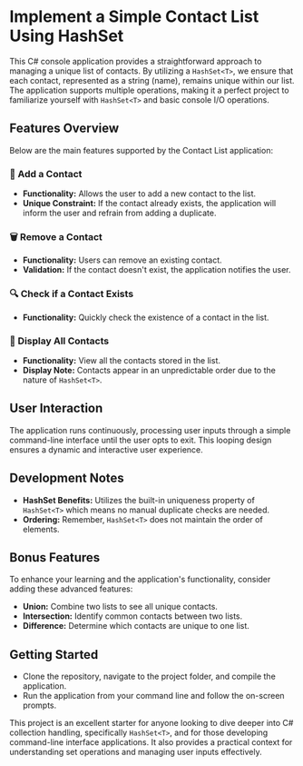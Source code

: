# Implement a Simple Contact List Using HashSet<T>

This C# console application provides a straightforward approach to managing a unique list of contacts. By utilizing a `HashSet<T>`, we ensure that each contact, represented as a string (name), remains unique within our list. The application supports multiple operations, making it a perfect project to familiarize yourself with `HashSet<T>` and basic console I/O operations.

## Features Overview

Below are the main features supported by the Contact List application:

### 📌 Add a Contact
- **Functionality:** Allows the user to add a new contact to the list.
- **Unique Constraint:** If the contact already exists, the application will inform the user and refrain from adding a duplicate.

### 🗑️ Remove a Contact
- **Functionality:** Users can remove an existing contact.
- **Validation:** If the contact doesn't exist, the application notifies the user.

### 🔍 Check if a Contact Exists
- **Functionality:** Quickly check the existence of a contact in the list.

### 📄 Display All Contacts
- **Functionality:** View all the contacts stored in the list.
- **Display Note:** Contacts appear in an unpredictable order due to the nature of `HashSet<T>`.

## User Interaction
The application runs continuously, processing user inputs through a simple command-line interface until the user opts to exit. This looping design ensures a dynamic and interactive user experience.

## Development Notes
- **HashSet Benefits:** Utilizes the built-in uniqueness property of `HashSet<T>` which means no manual duplicate checks are needed.
- **Ordering:** Remember, `HashSet<T>` does not maintain the order of elements.

## Bonus Features
To enhance your learning and the application's functionality, consider adding these advanced features:
- **Union:** Combine two lists to see all unique contacts.
- **Intersection:** Identify common contacts between two lists.
- **Difference:** Determine which contacts are unique to one list.

## Getting Started
- Clone the repository, navigate to the project folder, and compile the application.
- Run the application from your command line and follow the on-screen prompts.

This project is an excellent starter for anyone looking to dive deeper into C# collection handling, specifically `HashSet<T>`, and for those developing command-line interface applications. It also provides a practical context for understanding set operations and managing user inputs effectively.
